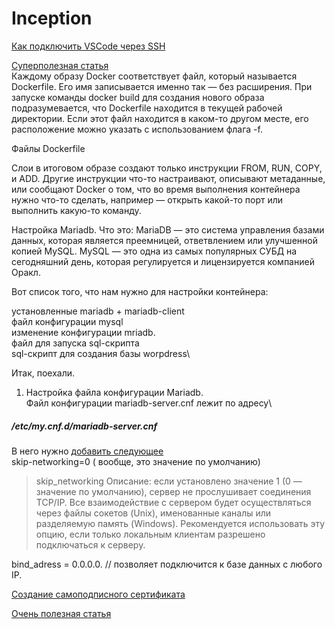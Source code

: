 # Inception

[Как подключить VSCode через SSH](https://www.digitalocean.com/community/tutorials/how-to-use-visual-studio-code-for-remote-development-via-the-remote-ssh-plugin-ru)

[Суперполезная статья](https://habr.com/ru/company/ruvds/blog/439980/)\
Каждому образу Docker соответствует файл, который называется Dockerfile. Его имя записывается именно так — без расширения. При запуске команды docker build для создания нового образа подразумевается, что Dockerfile находится в текущей рабочей директории. Если этот файл находится в каком-то другом месте, его расположение можно указать с использованием флага -f.

Файлы Dockerfile

Слои в итоговом образе создают только инструкции FROM, RUN, COPY, и ADD. Другие инструкции что-то настраивают, описывают метаданные, или сообщают Docker о том, что во время выполнения контейнера нужно что-то сделать, например — открыть какой-то порт или выполнить какую-то команду.


Настройка Mariadb.
Что это: MariaDB — это система управления базами данных, которая является преемницей, ответвлением или улучшенной копией MySQL. MySQL — это одна из самых популярных СУБД на сегодняшний день, которая регулируется и лицензируется компанией Оракл. 

Вот список того, что нам нужно для настройки контейнера:

установленные mariadb + mariadb-client\
файл конфигурации mysql\
изменение конфигурации mriadb.\
файл для запуска sql-скрипта\
sql-скрипт для создания базы worpdress\

Итак, поехали.
1. Настройка файла конфигурации Mariadb.\
Файл конфигурации mariadb-server.cnf лежит по адресу\
##### /etc/my.cnf.d/mariadb-server.cnf
 
 В него нужно [добавить следующее](https://mariadb.com/kb/en/configuring-mariadb-for-remote-client-access/)\
 skip-networking=0  ( вообще, это значение по умолчанию) 
 > skip_networking
Описание: если установлено значение 1 (0 — значение по умолчанию), сервер не прослушивает соединения TCP/IP. Все взаимодействие с сервером будет осуществляться через файлы сокетов (Unix), именованные каналы или разделяемую память (Windows). Рекомендуется использовать эту опцию, если только локальным клиентам разрешено подключаться к серверу.

 bind_adress = 0.0.0.0. // позволяет подключится к базе данных с любого IP.
 
 [Создание самоподписного сертификата]( https://trueconf.ru/blog/baza-znaniy/kak-sgenerirovat-samopodpisannyj-sertifikat.html#_OpenSSL_Linux)
 
 [Очень полезная статья](https://codingwithmanny.medium.com/custom-wordpress-docker-setup-8851e98e6b8)
